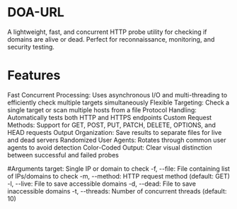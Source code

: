 # DOA-URL
A lightweight, fast, and concurrent HTTP probe utility for checking if domains are alive or dead. Perfect for reconnaissance, monitoring, and security testing.

# Features
Fast Concurrent Processing: Uses asynchronous I/O and multi-threading to efficiently check multiple targets simultaneously
Flexible Targeting: Check a single target or scan multiple hosts from a file
Protocol Handling: Automatically tests both HTTP and HTTPS endpoints
Custom Request Methods: Support for GET, POST, PUT, PATCH, DELETE, OPTIONS, and HEAD requests
Output Organization: Save results to separate files for live and dead servers
Randomized User Agents: Rotates through common user agents to avoid detection
Color-Coded Output: Clear visual distinction between successful and failed probes

#Arguments
target: Single IP or domain to check
-f, --file: File containing list of IPs/domains to check
-m, --method: HTTP request method (default: GET)
-l, --live: File to save accessible domains
-d, --dead: File to save inaccessible domains
-t, --threads: Number of concurrent threads (default: 10)
